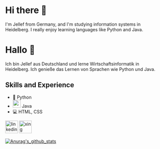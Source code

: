 # Hi there 👋

I'm Jellef from Germany, and I'm studying information systems in Heidelberg. I really enjoy learning languages like Python and Java.



# Hallo 👋

Ich bin Jellef aus Deutschland und lerne Wirtschaftsinformatik in Heidelberg. Ich genieße das Lernen von Sprachen wie Python und Java.



## Skills and Experience
* 🐍 Python
* <img src= "https://emoji.gg/assets/emoji/java.png" width = 25> Java
* 💻 HTML, CSS


[<img src='https://cdn.jsdelivr.net/npm/simple-icons@3.0.1/icons/linkedin.svg' alt='linkedin' height='40'>](https://www.linkedin.com/in/jellef-abbenseth-7ab1a3216/)
[<img src='https://cdn.onlinewebfonts.com/svg/img_134022.png' alt='xing' height='40'>](https://www.xing.com/profile/Jellef_Abbenseth) 


[![Anurag's_github_stats](https://github-readme-stats.vercel.app/api?username=Shad6owh4rd)](https://github.com/anuraghazra/github-readme-stats)

